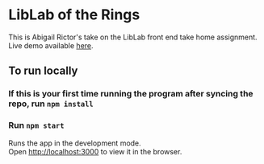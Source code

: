 # LibLab of the Rings

This is Abigail Rictor's take on the LibLab front end take home assignment. Live demo available [here](http://liblab.amrictor.com).

## To run locally

### If this is your first time running the program after syncing the repo, run `npm install`
### Run `npm start`

Runs the app in the development mode.\
Open [http://localhost:3000](http://localhost:3000) to view it in the browser.
